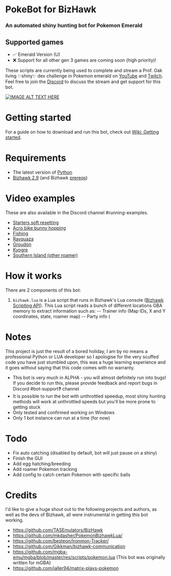 # PokeBot for BizHawk
### An automated shiny hunting bot for Pokemon Emerald

## Supported games
- ✅ Emerald Version (U)
- ❌ Support for all other gen 3 games are coming soon (high priority)!

These scripts are currently being used to complete and stream a Prof. Oak living ✨shiny✨ dex challenge in Pokemon emerald on [YouTube](https://www.youtube.com/watch?v=nVEONn19lZY) and [Twitch](https://www.twitch.tv/fortycakes). Feel free to join the [Discord](https://discord.gg/CXQDjGSeyV) to discuss the stream and get support for this bot.

[![IMAGE ALT TEXT HERE](https://img.youtube.com/vi/nVEONn19lZY/0.jpg)](https://www.youtube.com/watch?v=nVEONn19lZY)

# Getting started
For a guide on how to download and run this bot, check out [Wiki: Getting started](https://github.com/40Cakes/pokebot-bizhawk/wiki/Getting-started).

# Requirements
- The latest version of [Python](https://www.python.org/downloads/)
- [Bizhawk 2.9](https://github.com/TASEmulators/BizHawk/releases/tag/2.9) (and Bizhawk [prereqs](https://github.com/TASEmulators/BizHawk-Prereqs/releases))

# Video examples
These are also available in the Discord channel #running-examples.
- [Starters soft resetting](https://cdn.discordapp.com/attachments/1109296060003778580/1109296440020312094/NVIDIA_Share_GXbkQ9G7T3.mp4)
- [Acro bike bunny hopping](https://cdn.discordapp.com/attachments/1109296060003778580/1109302055048314930/NVIDIA_Share_YkYog0pJMB.mp4)
- [Fishing](https://cdn.discordapp.com/attachments/1109296060003778580/1109300987367276614/NVIDIA_Share_hrk4r4dS6U.mp4)
- [Rayquaza](https://cdn.discordapp.com/attachments/1109296060003778580/1109299429091070002/NVIDIA_Share_7cfLYrsoGi.mp4)
- [Groudon](https://cdn.discordapp.com/attachments/1109296060003778580/1109297364923076699/NVIDIA_Share_qBANI5g3OK.mp4)
- [Kyogre](https://cdn.discordapp.com/attachments/1109296060003778580/1109296950689398794/NVIDIA_Share_roZORZBqQ9.mp4)
- [Southern Island (other roamer)](https://cdn.discordapp.com/attachments/1109296060003778580/1109296440020312094/NVIDIA_Share_GXbkQ9G7T3.mp4)

# How it works
There are 2 components of this bot:

1.  `bizhawk.lua` is a Lua script that runs in Bizhawk's Lua console ([Bizhawk Scripting API](https://tasvideos.org/Bizhawk/LuaFunctions)).
This Lua script reads a bunch of different locations GBA memory to extract information such as:
-- Trainer info (Map IDs, X and Y coordinates, state, roamer map)
-- Party info (

# Notes

This project is just the result of a bored holiday, I am by no means a professional Python or LUA developer so I apologise for the very scuffed code you have just stumbled upon, this was a huge learning experience and it goes without saying that this code comes with no warranty.

- This bot is very much in ALPHA - you will almost definitely run into bugs! If you decide to run this, please provide feedback and report bugs in Discord #⁠bot-support❓ channel
- It is possible to run the bot with unthrottled speedup, most shiny hunting methods will work at unthrottled speeds but you'll be more prone to getting stuck
- Only tested and confirmed working on Windows
- Only 1 bot instance can run at a time (for now)

# Todo
- Fix auto catching (disabled by default, bot will just pause on a shiny)
- Finish the GUI
- Add egg hatching/breeding
- Add roamer Pokemon tracking
- Add config to catch certain Pokemon with specific balls

# Credits
I'd like to give a huge shout out to the following projects and authors, as well as the devs of Bizhawk, all were instrumental in getting this bot working.

- https://github.com/TASEmulators/BizHawk
- https://github.com/mkdasher/PokemonBizhawkLua/
- https://github.com/besteon/Ironmon-Tracker/
- https://github.com/Gikkman/bizhawk-communication
- https://github.com/mgba-emu/mgba/blob/master/res/scripts/pokemon.lua (This bot was originally written for mGBA)
- https://github.com/jaller94/matrix-plays-pokemon